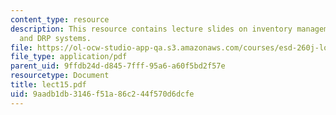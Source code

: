 ```yaml
---
content_type: resource
description: This resource contains lecture slides on inventory management and MRP
  and DRP systems.
file: https://ol-ocw-studio-app-qa.s3.amazonaws.com/courses/esd-260j-logistics-systems-fall-2006/9aadb1db3146f51a86c244f570d6dcfe_lect15.pdf
file_type: application/pdf
parent_uid: 9ffdb24d-d845-7fff-95a6-a60f5bd2f57e
resourcetype: Document
title: lect15.pdf
uid: 9aadb1db-3146-f51a-86c2-44f570d6dcfe
---
```


